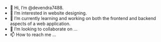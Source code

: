- 👋 Hi, I’m @devendra7488.
- 👀 I’m interested in website designing.
- 🌱 I’m currently learning and  working on both the frontend and backend aspects of a web application.
- 💞️ I’m looking to collaborate on ...
- 📫 How to reach me ...

<!---
devendra7488/devendra7488 is a ✨ special ✨ repository because its `README.md` (this file) appears on your GitHub profile.
You can click the Preview link to take a look at your changes.
--->
